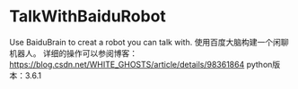 # TalkWithBaiduRobot
Use BaiduBrain to creat a robot you can talk with. 使用百度大脑构建一个闲聊机器人。
详细的操作可以参阅博客：https://blog.csdn.net/WHITE_GHOSTS/article/details/98361864
python版本：3.6.1
